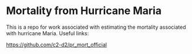 # Mortality from Hurricane Maria

This is a repo for work associated with estimating the mortality associated with hurricane Maria. Useful links:

https://github.com/c2-d2/pr_mort_official


